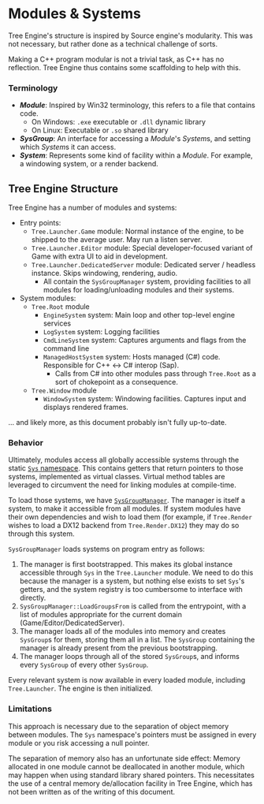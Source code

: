 # Modules & Systems

Tree Engine's structure is inspired by Source engine's modularity. This was not necessary, but rather done as a technical challenge of sorts.

Making a C++ program modular is not a trivial task, as C++ has no reflection. Tree Engine thus contains some scaffolding to help with this.

### Terminology

- ***Module***: Inspired by Win32 terminology, this refers to a file that contains code.
    - On Windows: `.exe` executable or `.dll` dynamic library
    - On Linux: Executable or `.so` shared library
- ***SysGroup***: An interface for accessing a *Module*'s *System*s, and setting which *System*s it can access.
- ***System***: Represents some kind of facility within a *Module*. For example, a windowing system, or a render backend.

## Tree Engine Structure

Tree Engine has a number of modules and systems:

- Entry points:
    - `Tree.Launcher.Game` module: Normal instance of the engine, to be shipped to the average user. May run a listen server.
    - `Tree.Launcher.Editor` module: Special developer-focused variant of Game with extra UI to aid in development.
    - `Tree.Launcher.DedicatedServer` module: Dedicated server / headless instance. Skips windowing, rendering, audio.
        - All contain the `SysGroupManager` system, providing facilities to all modules for loading/unloading modules and their systems.
- System modules:
    - `Tree.Root` module
        - `EngineSystem` system: Main loop and other top-level engine services
        - `LogSystem` system: Logging facilities
        - `CmdLineSystem` system: Captures arguments and flags from the command line
        - `ManagedHostSystem` system: Hosts managed (C#) code. Responsible for C++ ↔ C# interop (Sap).
            - Calls from C# into other modules pass through `Tree.Root` as a sort of chokepoint as a consequence.
    - `Tree.Window` module
        - `WindowSystem` system: Windowing facilities. Captures input and displays rendered frames.
    
... and likely more, as this document probably isn't fully up-to-date.

### Behavior

Ultimately, modules access all globally accessible systems through the static [`Sys` namespace](/Source/Tree.NativeCommon/sys.h). This contains getters that return pointers to those systems, implemented as virtual classes. Virtual method tables are leveraged to circumvent the need for linking modules at compile-time.

To load those systems, we have [`SysGroupManager`](/Source/Tree.Launcher/sysgroupmanager.h). The manager is itself a system, to make it accessible from all modules. If system modules have their own dependencies and wish to load them (for example, if `Tree.Render` wishes to load a DX12 backend from `Tree.Render.DX12`) they may do so through this system.

`SysGroupManager` loads systems on program entry as follows:
1. The manager is first bootstrapped. This makes its global instance accessible through `Sys` in the `Tree.Launcher` module. We need to do this because the manager is a system, but nothing else exists to set `Sys`'s getters, and the system registry is too cumbersome to interface with directly. 
2. `SysGroupManager::LoadGroupsFrom` is called from the entrypoint, with a list of modules appropriate for the current domain (Game/Editor/DedicatedServer).
3. The manager loads all of the modules into memory and creates `SysGroup`s for them, storing them all in a list. The `SysGroup` containing the manager is already present from the previous bootstrapping.
4. The manager loops through all of the stored `SysGroup`s, and informs every `SysGroup` of every other `SysGroup`.

Every relevant system is now available in every loaded module, including `Tree.Launcher`. The engine is then initialized.

### Limitations

This approach is necessary due to the separation of object memory between modules. The `Sys` namespace's pointers must be assigned in every module or you risk accessing a null pointer.

The separation of memory also has an unfortunate side effect: Memory allocated in one module cannot be deallocated in another module, which may happen when using standard library shared pointers. This necessitates the use of a central memory de/allocation facility in Tree Engine, which has not been written as of the writing of this document.
